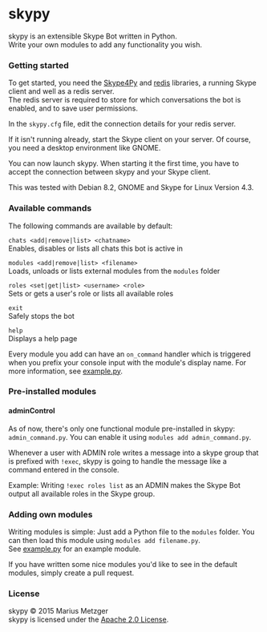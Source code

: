 # skypy
skypy is an extensible Skype Bot written in Python.  
Write your own modules to add any functionality you wish.

### Getting started
To get started, you need the [Skype4Py](https://pypi.python.org/pypi/Skype4Py/) and [redis](https://pypi.python.org/pypi/redis) libraries, a running Skype client and well as a redis server.  
The redis server is required to store for which conversations the bot is enabled, and to save user permissions.

In the `skypy.cfg` file, edit the connection details for your redis server.

If it isn't running already, start the Skype client on your server. Of course, you need a desktop environment like GNOME.

You can now launch skypy. When starting it the first time, you have to accept the connection between skypy and your Skype client.

This was tested with Debian 8.2, GNOME and Skype for Linux Version 4.3.

### Available commands
The following commands are available by default:

`chats <add|remove|list> <chatname>`  
Enables, disables or lists all chats this bot is active in

`modules <add|remove|list> <filename>`  
Loads, unloads or lists external modules from the `modules` folder

`roles <set|get|list> <username> <role>`  
Sets or gets a user's role or lists all available roles

`exit`\
Safely stops the bot

`help`\
Displays a help page

Every module you add can have an `on_command` handler which is triggered when you prefix your console input with the module's display name. For more information, see [example.py](modules/example.py).

### Pre-installed modules
#### adminControl
As of now, there's only one functional module pre-installed in skypy: `admin_command.py`. You can enable it using `modules add admin_command.py`.  

Whenever a user with ADMIN role writes a message into a skype group that is prefixed with `!exec`, skypy is going to handle the message like a command entered in the console.

Example: Writing `!exec roles list` as an ADMIN makes the Skype Bot output all available roles in the Skype group.

### Adding own modules
Writing modules is simple: Just add a Python file to the `modules` folder. You can then load this module using `modules add filename.py`.  
See [example.py](modules/example.py) for an example module.

If you have written some nice modules you'd like to see in the default modules, simply create a pull request.

### License
skypy &copy; 2015 Marius Metzger  
skypy is licensed under the [Apache 2.0 License](http://apache.org/licenses/LICENSE-2.0).
